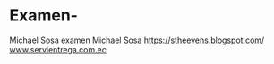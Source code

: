 # Examen-
Michael Sosa examen 
Michael Sosa 
https://stheevens.blogspot.com/
www.servientrega.com.ec
